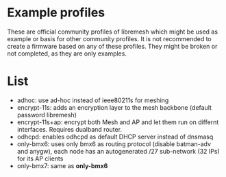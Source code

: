# Example profiles

These are official community profiles of libremesh which might be used as example or basis for other community profiles.
It is not recommended to create a firmware based on any of these profiles. They might be broken or not completed, as they are only examples.

# List

  * adhoc: use ad-hoc instead of ieee80211s for meshing
  * encrypt-11s: adds an encryption layer to the mesh backbone (default password libremesh)
  * encrypt-11s+ap: encrypt both Mesh and AP and let them run on differnt interfaces. Requires dualband router.
  * odhcpd: enables odhcpd as default DHCP server instead of dnsmasq
  * only-bmx6: uses only bmx6 as routing protocol (disable batman-adv and anygw), each node has an autogenerated /27 sub-network (32 IPs) for its AP clients
  * only-bmx7: same as **only-bmx6**
